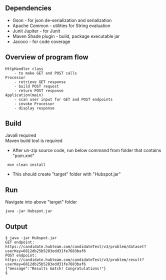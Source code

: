 ## Dependencies
* Gson - for json de-serialization and serialization
* Apache Common - utilities for String evaluation
* Junit Jupiter - for Junit
* Maven Shade plugin - build, package executable jar
* Jacoco - for code coverage

## Overview of program flow
```
HttpHandler class
    - to make GET and POST calls
Processor
    - retrieve GET response
    - build POST request
    - return POST response
Application(main)
    - scan user input for GET and POST endpoints
    - invoke Processor
    - display response

```

## Build
Java8 required<br>
Maven build tool is required<br>

- After un-zip source code, run below command from folder that contains "pom.xml"
```
 mvn clean install
```
* This should create "target" folder with "Hubspot.jar"

## Run
Navigate into above "target" folder<br>
```
java -jar Hubspot.jar
```

## Output

```
$ java -jar Hubspot.jar
GET endpoint:
https://candidate.hubteam.com/candidateTest/v3/problem/dataset?userKey=6812db25b5283edd31fe7683baf6
POST endpoint:
https://candidate.hubteam.com/candidateTest/v3/problem/result?userKey=6812db25b5283edd31fe7683baf6
{"message":"Results match! Congratulations!"}
$
```